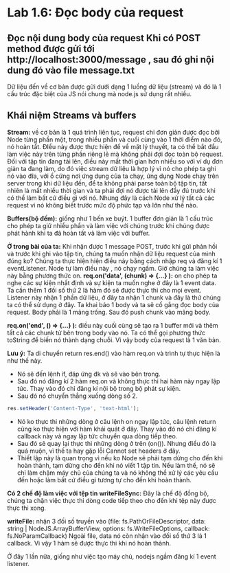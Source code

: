 # Lab 1.6: Đọc body của request

## Đọc nội dung body của request Khi có POST method được gửi tới http://localhost:3000/message , sau đó ghi nội dung đó vào file message.txt

Dữ liệu đến về cơ bản được gửi dưới dạng 1 luồng dữ liệu (stream) và đó là 1 cấu trúc đặc biệt của JS nói chung mà node.js sử dụng rất nhiều.

## Khái niệm Streams và buffers

**Stream:** về cơ bản là 1 quá trình liên tục, request chỉ đơn giản được đọc bởi Node từng phần một, trong nhiều phần và cuối cùng vào 1 thời điểm nào đó, nó hoàn tất. ĐIều này được thực hiện để về mặt lý thuyết, ta có thể bắt đầu làm việc này trên từng phần riêng lẻ mà không phải đợi đọc toàn bộ request. Đối với tập tin đang tải lên, điều này mất thời gian hơn nhiều so với ví dụ đơn giản ta đang làm, do đó việc stream dữ liệu là hợp lý vì nó cho phép ta ghi nó vào đĩa, với ổ cứng nơi ứng dụng của ta chạy, ứng dụng Node chạy trên server trong khi dữ liệu đến, để ta không phải parse toàn bộ tập tin, tất nhiên là mất nhiều thời gian và ta phải đợi nó được tải lên đầy đủ trước khi có thể làm bất cứ điều gì với nó. Nhưng đây là cách Node xử lý tất cả các request vì nó không biết trước mức độ phức tạp và lớn như thế nào.

**Buffers(bộ đếm):** giống như 1 bến xe buýt. 1 buffer đơn giản là 1 cấu trúc cho phép ta giữ nhiều phần và làm việc với chúng trước khi chúng được phát hành khi ta đã hoàn tất và làm việc với buffer.

**Ở trong bài của ta:**
Khi nhận được 1 message POST, trước khi gửi phản hồi và trước khi ghi vào tập tin, chúng ta muốn nhận dữ liệu request của mình đúng ko?
Chúng ta thực hiện hiện điều này bằng cách nhập req và đăng kí 1 eventListener. Node tự làm điều này , nó chạy ngầm. Giờ chúng ta làm việc này bằng phương thức on.
**req.on('data', (chunk) => {...} ):** on cho phép ta nghe các sự kiện nhất định và sự kiện ta muốn nghe ở đây là 1 event data. Ta cần thêm 1 đối số thứ 2 là hàm đó sẽ được thực thi cho mọi event.
Listener này nhận 1 phần dữ liệu, ở đây ta nhận 1 chunk và đây là thứ chúng ta có thể sử dụng ở đây.
Ta khai báo 1 body và ta sẽ cố gắng đọc body của request. Body phải là 1 mảng trống.
Sau đó push chunk vào mảng body.

**req.on('end', () => {...} ):** điều này cuối cùng sẽ tạo ra 1 buffer mới và thêm tất cả các chunk từ bên trong body vào nó. Ta có thể gọi phương thức toString để biến nó thành dạng chuỗi.
Vì vậy body của request là 1 văn bản.

**Lưu ý:**
Ta di chuyển return res.end() vào hàm req.on và trình tự thực hiện là như thế này.

- Nó sẽ đến lệnh if, đáp ứng đk và sẽ vào bên trong.
- Sau đó nó đăng kí 2 hàm req.on và không thực thi hai hàm này ngay lập tức. Thay vào đó chỉ đăng kí nội bộ trong bộ phát sự kiện.
- Sau đó nó chuyển thẳng xuống dòng số 2.

```javascript
res.setHeader('Content-Type', 'text-html');
```

- Nó ko thực thi những dòng ở câu lệnh on ngay lập tức, câu lệnh return cũng ko thực hiện với hàm khái quát ở đây. Thay vào đó nó chỉ đăng kí callback này và ngay lập tức chuyển qua dòng tiếp theo.
- Sau đó sẽ quay lại thực thi những dòng ở trên (on()). Nhưng điều đó là quá muộn, vì thế ta hay gặp lỗi Cannot set headers ở đây.
- Thiết lập này là quan trọng vì nếu ko Node sẽ phải tạm dừng cho đến khi hoàn thành, tạm dừng cho đến khi nó viết 1 tập tin. Nếu làm thế, nó sẽ chỉ làm chậm máy chủ của chúng ta và nó không thể xử lý các yêu cầu đến hoặc làm bất cứ điều gì tương tự cho đến khi hoàn thành.

**Có 2 chế độ làm việc với tệp tin**
**writeFileSync:** Đây là chế độ đồng bộ, chúng ta chặn việc thực thi dòng code tiếp theo cho đến khi tệp này được thực thi xong.

**writeFile:** nhận 3 đối số truyền vào (file: fs.PathOrFileDescriptor, data: string | NodeJS.ArrayBufferView, options: fs.WriteFileOptions, callback: fs.NoParamCallback)
Ngoài file, data nó còn nhận vào đối số thứ 3 là 1 callback. Vì vậy 1 hàm sẽ được thực thi khi nó hoàn thành.

Ở đây 1 lần nữa, giống như việc tạo máy chủ, nodejs ngầm đăng kí 1 event listener.

